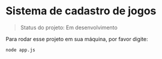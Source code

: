 <h1>Sistema de cadastro de jogos</h1>

> Status do projeto: Em desenvolvimento

Para rodar esse projeto em sua máquina, por favor digite:

```
node app.js
```
